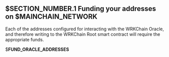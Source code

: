 ## $__SECTION_NUMBER__.1 Funding your addresses on $__MAINCHAIN_NETWORK__

Each of the addresses configured for interacting with the WRKChain Oracle, and therefore
writing to the WRKChain Root smart contract will require the appropriate funds.

$__FUND_ORACLE_ADDRESSES__
